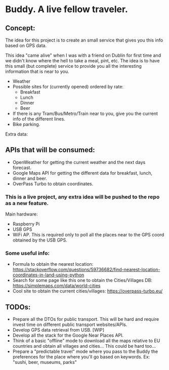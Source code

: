 # Buddy. A live fellow traveler.

## Concept:
The idea for this project is to create an small service that gives you this info based on GPS data.

This idea "came alive" when I was with a friend on Dublin for first time and we didn't know where the hell to take a meal, pint, etc. The idea is to have this small (but complete) service to provide you all the interesting information that is near to you.
- Weather
- Possible sites for (currently opened) ordered by rate:
    - Breakfast
    - Lunch
    - Dinner
    - Beer
- If there is any Tram/Bus/Metro/Train near to you, give you the current info of the different lines.
- Bike parking.

Extra data:

## APIs that will be consumed:
- OpenWeather for getting the current weather and the next days forecast.
- Google Maps API for getting the different data for breakfast, lunch, dinner and beer.
- OverPass Turbo to obtain coordinates.

### This is a live project, any extra idea will be pushed to the repo as a new feature.

Main hardware:
- Raspberry Pi
- USB GPS
- WiFi AP. This is required only to poll all the places near to the GPS coord obtained by the USB GPS.

### Some useful info:
- Formula to obtain the nearest location: https://stackoverflow.com/questions/59736682/find-nearest-location-coordinates-in-land-using-python
- Search for some page like this one to obtain the Cities/Villages DB: https://simplemaps.com/data/world-cities
- Cool site to obtain the current cities/villages: https://overpass-turbo.eu/

## TODOs:

- Prepare all the DTOs for public transport. This will be hard and require invest time on different public transport websites/APIs.
- Develop GPS data retrieval from USB. [WIP]
- Develop all the stack for the Google Near Places API.
- Think of a basic "offline" mode to download all the maps relative to EU countries and obtain all villages and cities... This could be hard too...
- Prepare a "predictable travel" mode where you pass to the Buddy the preferences for the place where you'll go based on keywords. Ex: "sushi, beer, museums, parks" 
